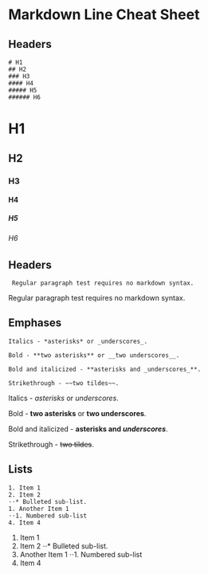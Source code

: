 # Markdown Line Cheat Sheet

## Headers
 ```
 # H1
 ## H2
 ### H3
 #### H4
 ##### H5
 ###### H6
 ```
 
 # H1
 ## H2
 ### H3
 #### H4
 ##### H5
 ###### H6
 
 ## Headers
 ```
  Regular paragraph test requires no markdown syntax.
 ```
 Regular paragraph test requires no markdown syntax.


## Emphases

```
Italics - *asterisks* or _underscores_.

Bold - **two asterisks** or __two underscores__.

Bold and italicized - **asterisks and _underscores_**.

Strikethrough - ~~two tildes~~.
```

Italics - *asterisks* or _underscores_.

Bold - **two asterisks** or __two underscores__.

Bold and italicized - **asterisks and _underscores_**.

Strikethrough - ~~two tildes~~.


## Lists

```
1. Item 1
2. Item 2
⋅⋅* Bulleted sub-list. 
1. Another Item 1
⋅⋅1. Numbered sub-list
4. Item 4
```

1. Item 1
2. Item 2
⋅⋅* Bulleted sub-list. 
1. Another Item 1
⋅⋅1. Numbered sub-list
4. Item 4


